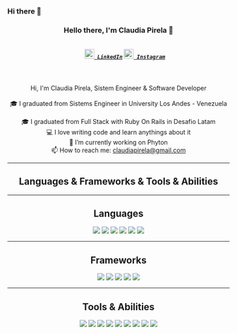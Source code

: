 ### Hi there 👋

<!--
**claudiapirela/claudiapirela** is a ✨ _special_ ✨ repository because its `README.md` (this file) appears on your GitHub profile.

Here are some ideas to get you started:

- 🔭 I’m currently working on ...
- 🌱 I’m currently learning ...
- 👯 I’m looking to collaborate on ...
- 🤔 I’m looking for help with ...
- 💬 Ask me about ...
- 📫 How to reach me: ...
- 😄 Pronouns: ...
- ⚡ Fun fact: ...
-->
<h3 align="center">Hello there, I'm Claudia Pirela 👋</h3>
<h5 align="center">
  <code>
    <a href="https://www.linkedin.com/in/claudiapirela/" title="LinkedIn"><img width="22" src="https://github.com/zumrudu-anka/zumrudu-anka/blob/master/images/linkedin.svg"> LinkedIn</a></code>
  <code><a href="https://www.instagram.com/claudia.pirela/" title="Instagram Profile"><img width="22" src="https://github.com/zumrudu-anka/zumrudu-anka/blob/master/images/instagram.svg"> Instagram</a></code>
</h5>
<br>
<p align="center">
  Hi, I'm Claudia Pirela, Sistem Engineer & Software Developer 
  <br>
  <br>
  🎓 I graduated from Sistems Engineer in University Los Andes - Venezuela
  <br>
   <br>
  🎓 I graduated from Full Stack with Ruby On Rails in Desafio Latam
  <br>
  💻 I love writing code and learn anythings about it
  <br>
  🔬 I’m currently working on Phyton
  <br>
  📫 How to reach me: <a href="mailto: claudiapirela@gmail.com">claudiapirela@gmail.com</a>
</p>

<hr>

<h2 align="center">Languages & Frameworks & Tools & Abilities</h2>

<hr>
<h2 align="center"> Languages </h2>
<p align="center">
  <img src="https://img.icons8.com/color/32/python.png"/>
  <img src="https://img.icons8.com/fluency/32/node-js.png"/>
  <img src="https://img.icons8.com/color/32/javascript.png"/>
  <img src="https://img.icons8.com/officel/32/fa314a/php-logo.png"/>
  
  <img src="https://img.icons8.com/color/32/000000/dart.png"/>
  <img src="https://img.icons8.com/color/32/fa314a/mysql-logo.png"/>
</p>
<hr>
<h2 align="center"> Frameworks </h2>
<p align="center">
  <img src="https://img.icons8.com/windows/32/fa314a/ruby-on-rails.png"/>
  <img src="https://img.icons8.com/ios-filled/32/fa314a/laravel.png"/>
  <img src="https://img.icons8.com/officel/32/react.png"/>
  <img src="https://img.icons8.com/color/32/vue-js.png"/>
  <img src="https://img.icons8.com/color/32/000000/flutter.png"/>
  
</p>
<hr>
<h2 align="center">Tools & Abilities</h2>

<p align="center">


  <img src="https://img.icons8.com/external-tal-revivo-color-tal-revivo/32/fa314a/external-docker-a-set-of-coupled-software-as-a-service-logo-color-tal-revivo.png"/>
  <img src="https://img.icons8.com/color/32/fa314a/css3.png"/>
  <img src="https://img.icons8.com/color/32/fa314a/html-5--v1.png"/>
  <img src="https://img.icons8.com/color/32/fa314a/git.png"/>
  <img src="https://img.icons8.com/windows/32/000000/github.png"/>
  <img src="https://img.icons8.com/color/32/000000/bootstrap.png"/>
  <img src="https://img.icons8.com/color/32/000000/heroku.png"/>
  <img src="https://img.icons8.com/external-tal-revivo-color-tal-revivo/32/external-postman-is-the-only-complete-api-development-environment-logo-color-tal-revivo.png"/>
  <img src="https://img.icons8.com/color/32/jira.png"/>
  <!-- <img src="https://img.icons8.com/ios-glyphs/32/mac-client.png"/> -->
</p>

